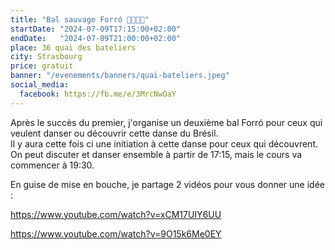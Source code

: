 ```yaml
---
title: "Bal sauvage Forró 💃🇧🇷🕺"
startDate: "2024-07-09T17:15:00+02:00"
endDate:   "2024-07-09T21:00:00+02:00"
place: 36 quai des bateliers
city: Strasbourg
price: gratuit
banner: "/evenements/banners/quai-bateliers.jpeg"
social_media:
  facebook: https://fb.me/e/3MrcNwOaY
---
```

Après le succès du premier, j'organise un deuxième bal Forró pour ceux qui veulent danser ou découvrir cette danse du Brésil.  
Il y aura cette fois ci une initiation à cette danse pour ceux qui découvrent. On peut discuter et danser ensemble à partir de 17:15, mais le cours va commencer à 19:30.

En guise de mise en bouche, je partage 2 vidéos pour vous donner une idée :  

https://www.youtube.com/watch?v=xCM17UIY6UU

https://www.youtube.com/watch?v=9O15k6Me0EY
